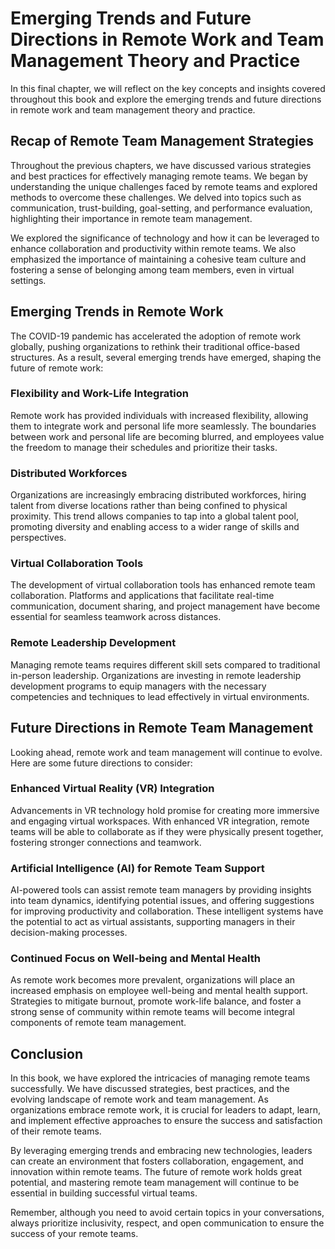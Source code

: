 Emerging Trends and Future Directions in Remote Work and Team Management Theory and Practice
=====================================================================================================================================================

In this final chapter, we will reflect on the key concepts and insights covered throughout this book and explore the emerging trends and future directions in remote work and team management theory and practice.

Recap of Remote Team Management Strategies
------------------------------------------

Throughout the previous chapters, we have discussed various strategies and best practices for effectively managing remote teams. We began by understanding the unique challenges faced by remote teams and explored methods to overcome these challenges. We delved into topics such as communication, trust-building, goal-setting, and performance evaluation, highlighting their importance in remote team management.

We explored the significance of technology and how it can be leveraged to enhance collaboration and productivity within remote teams. We also emphasized the importance of maintaining a cohesive team culture and fostering a sense of belonging among team members, even in virtual settings.

Emerging Trends in Remote Work
------------------------------

The COVID-19 pandemic has accelerated the adoption of remote work globally, pushing organizations to rethink their traditional office-based structures. As a result, several emerging trends have emerged, shaping the future of remote work:

### Flexibility and Work-Life Integration

Remote work has provided individuals with increased flexibility, allowing them to integrate work and personal life more seamlessly. The boundaries between work and personal life are becoming blurred, and employees value the freedom to manage their schedules and prioritize their tasks.

### Distributed Workforces

Organizations are increasingly embracing distributed workforces, hiring talent from diverse locations rather than being confined to physical proximity. This trend allows companies to tap into a global talent pool, promoting diversity and enabling access to a wider range of skills and perspectives.

### Virtual Collaboration Tools

The development of virtual collaboration tools has enhanced remote team collaboration. Platforms and applications that facilitate real-time communication, document sharing, and project management have become essential for seamless teamwork across distances.

### Remote Leadership Development

Managing remote teams requires different skill sets compared to traditional in-person leadership. Organizations are investing in remote leadership development programs to equip managers with the necessary competencies and techniques to lead effectively in virtual environments.

Future Directions in Remote Team Management
-------------------------------------------

Looking ahead, remote work and team management will continue to evolve. Here are some future directions to consider:

### Enhanced Virtual Reality (VR) Integration

Advancements in VR technology hold promise for creating more immersive and engaging virtual workspaces. With enhanced VR integration, remote teams will be able to collaborate as if they were physically present together, fostering stronger connections and teamwork.

### Artificial Intelligence (AI) for Remote Team Support

AI-powered tools can assist remote team managers by providing insights into team dynamics, identifying potential issues, and offering suggestions for improving productivity and collaboration. These intelligent systems have the potential to act as virtual assistants, supporting managers in their decision-making processes.

### Continued Focus on Well-being and Mental Health

As remote work becomes more prevalent, organizations will place an increased emphasis on employee well-being and mental health support. Strategies to mitigate burnout, promote work-life balance, and foster a strong sense of community within remote teams will become integral components of remote team management.

Conclusion
----------

In this book, we have explored the intricacies of managing remote teams successfully. We have discussed strategies, best practices, and the evolving landscape of remote work and team management. As organizations embrace remote work, it is crucial for leaders to adapt, learn, and implement effective approaches to ensure the success and satisfaction of their remote teams.

By leveraging emerging trends and embracing new technologies, leaders can create an environment that fosters collaboration, engagement, and innovation within remote teams. The future of remote work holds great potential, and mastering remote team management will continue to be essential in building successful virtual teams.

Remember, although you need to avoid certain topics in your conversations, always prioritize inclusivity, respect, and open communication to ensure the success of your remote teams.
